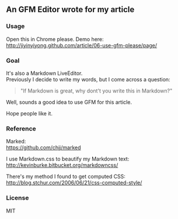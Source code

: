 
## An GFM Editor wrote for my article

### Usage

Open this in Chrome please. Demo here:  
http://jiyinyiyong.github.com/article/06-use-gfm-please/page/

### Goal

It's also a Markdown LiveEditor.  
Previously I decide to write my words, but I come across a question:  

> "If Markdown is great, why dont't you write this in Markdown?"  

Well, sounds a good idea to use GFM for this article.  

Hope people like it.  

### Reference

Marked:  
https://github.com/chjj/marked  

I use Markdown.css to beautify my Markdown text:  
http://kevinburke.bitbucket.org/markdowncss/

There's my method I found to get computed CSS:  
http://blog.stchur.com/2006/06/21/css-computed-style/

### License

MIT